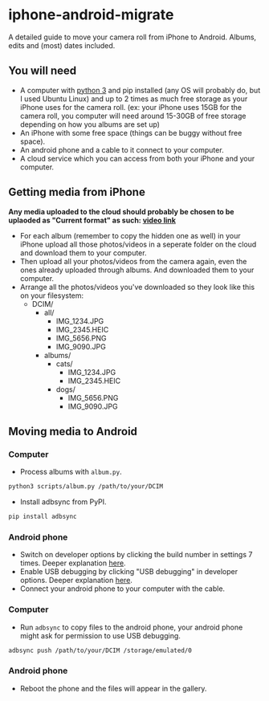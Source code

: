 # iphone-android-migrate
A detailed guide to move your camera roll from iPhone to Android. Albums, edits and (most) dates included.

## You will need
- A computer with [python 3](https://www.python.org/) and pip installed (any OS will probably do, but I used Ubuntu Linux) and up to 2 times as much free storage as your iPhone uses for the camera roll. (ex: your iPhone uses 15GB for the camera roll, you computer will need around 15-30GB of free storage depending on how you albums are set up)
- An iPhone with some free space (things can be buggy without free space).
- An android phone and a cable to it connect to your computer.
- A cloud service which you can access from both your iPhone and your computer.

## Getting media from iPhone
**Any media uploaded to the cloud should probably be chosen to be uplaoded as "Current format" as such: [video link](https://github.com/objectiveSquid/iphone-android-migrate/blob/main/videos/current_format_example.mp4)**

* For each album (remember to copy the hidden one as well) in your iPhone upload all those photos/videos in a seperate folder on the cloud and download them to your computer.
* Then upload all your photos/videos from the camera again, even the ones already uploaded through albums. And downloaded them to your computer.
* Arrange all the photos/videos you've downloaded so they look like this on your filesystem:
  * DCIM/
    * all/
      * IMG_1234.JPG
      * IMG_2345.HEIC
      * IMG_5656.PNG
      * IMG_9090.JPG
    * albums/
      * cats/
        * IMG_1234.JPG
        * IMG_2345.HEIC
      * dogs/
        * IMG_5656.PNG
        * IMG_9090.JPG

## Moving media to Android
### Computer
* Process albums with `album.py`.
```sh
python3 scripts/album.py /path/to/your/DCIM
```
* Install adbsync from PyPI.
```sh
pip install adbsync
```

### Android phone
* Switch on developer options by clicking the build number in settings 7 times. Deeper explanation [here](https://developer.android.com/studio/debug/dev-options#enable).
* Enable USB debugging by clicking "USB debugging" in developer options. Deeper explanation [here](https://developer.android.com/studio/debug/dev-options#Enable-debugging).
* Connect your android phone to your computer with the cable.

### Computer
* Run `adbsync` to copy files to the android phone, your android phone might ask for permission to use USB debugging.
```sh
adbsync push /path/to/your/DCIM /storage/emulated/0
```

### Android phone
* Reboot the phone and the files will appear in the gallery.
